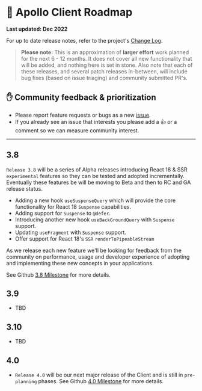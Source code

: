 # 🔮 Apollo Client Roadmap

**Last updated: Dec 2022**

For up to date release notes, refer to the project's [Change Log](https://github.com/apollographql/apollo-client/blob/main/CHANGELOG.md).

> **Please note:** This is an approximation of **larger effort** work planned for the next 6 - 12 months. It does not cover all new functionality that will be added, and nothing here is set in stone. Also note that each of these releases, and several patch releases in-between, will include bug fixes (based on issue triaging) and community submitted PR's.

## ✋ Community feedback & prioritization

- Please report feature requests or bugs as a new [issue](https://github.com/apollographql/apollo-client/issues/new/choose).
- If you already see an issue that interests you please add a 👍 or a comment so we can measure community interest.

---

## 3.8
`Release 3.8` will be a series of Alpha releases introducing React 18 & SSR `experimental` features so they can be tested and adopted incrementally.  Eventually these features be will be moving to Beta and then to RC and GA release status.

- Adding a new hook `useSuspenseQuery` which will provide the core functionality for React 18 `Suspense` capabilities.
- Adding support for `Suspense` to `@defer`.
- Introducing another new hook `useBackGroundQuery` with `Suspense` support.
- Updating `useFragment` with `Suspense` support.
- Offer support for React 18's `SSR` `renderToPipeableStream`

As we release each new feature we'll be looking for feedback from the community on performance, usage and developer experience of adopting and implementing these new concepts in your applications.

See Github [3.8 Milestone](https://github.com/apollographql/apollo-client/milestone/30) for more details.

## 3.9

- TBD

## 3.10

- TBD

## 4.0

- `Release 4.0` will be our next major release of the Client and is still in `pre-planning` phases. See Github [4.0 Milestone](https://github.com/apollographql/apollo-client/milestone/31) for more details.
